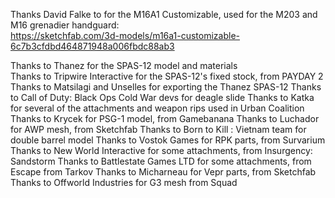 
Thanks David Falke to for the M16A1 Customizable, used for the M203 and M16 grenadier handguard:  
https://sketchfab.com/3d-models/m16a1-customizable-6c7b3cfdbd464871948a006fbdc88ab3

Thanks to Thanez for the SPAS-12 model and materials  
Thanks to Tripwire Interactive for the SPAS-12's fixed stock, from PAYDAY 2  
Thanks to Matsilagi and Unselles for exporting the Thanez SPAS-12
Thanks to Call of Duty: Black Ops Cold War devs for deagle slide
Thanks to Katka for several of the attachments and weapon rips used in Urban Coalition
Thanks to Krycek for PSG-1 model, from Gamebanana
Thanks to Luchador for AWP mesh, from Sketchfab
Thanks to Born to Kill : Vietnam team for double barrel model
Thanks to Vostok Games for RPK parts, from Survarium
Thanks to New World Interactive for some attachments, from Insurgency: Sandstorm
Thanks to Battlestate Games LTD for some attachments, from Escape from Tarkov
Thanks to Micharneau for Vepr parts, from Sketchfab
Thanks to Offworld Industries for G3 mesh from Squad
